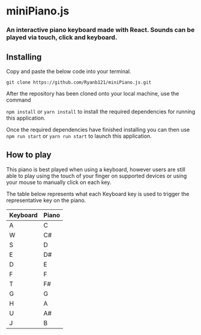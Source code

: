 # **miniPiano.js**
### An interactive piano keyboard made with React. Sounds can be played via touch, click and keyboard.

## **Installing**

Copy and paste the below code into your terminal.

``` git clone https://github.com/Ryanb121/miniPiano.js.git ```

After the repository has been cloned onto your local machine, use the command

```npm install``` or ```yarn install``` to install the required dependencies for running this application.

Once the required dependencies have finished installing you can then use ``` npm run start``` or ```yarn run start``` to launch this application.

## **How to play**

This piano is best played when using a keyboard, however users are still able to play using the touch of your finger on supported devices or using your mouse to manually click on each key.

The table below represents what each Keyboard key is used to trigger the representative key on the piano.

  | **Keyboard**        | **Piano**  
| ----------- | ----------- |
| A | C |
| W | C# |
| S | D |
| E | D# |
| D | E |
| F | F |
| T | F# |
| G | G |
| H | A |
| U | A# |
| J | B |
